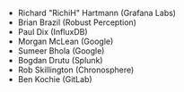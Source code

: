 * Richard "RichiH" Hartmann (Grafana Labs)
* Brian Brazil (Robust Perception)
* Paul Dix (InfluxDB)
* Morgan McLean (Google)
* Sumeer Bhola (Google)
* Bogdan Drutu (Splunk)
* Rob Skillington (Chronosphere)
* Ben Kochie (GitLab)
